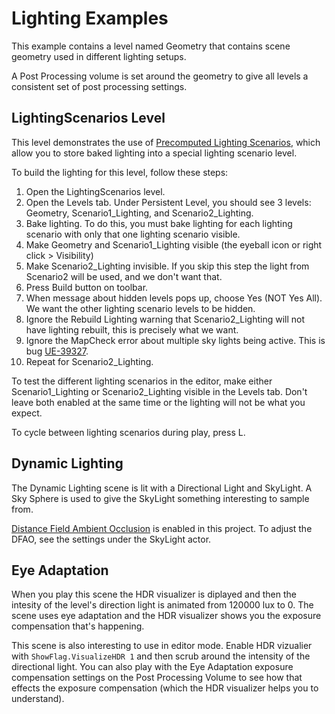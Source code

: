 # Lighting Examples

This example contains a level named Geometry that contains scene geometry used in different lighting
setups.

A Post Processing volume is set around the geometry to give all levels a consistent set of post processing settings.


## LightingScenarios Level
This level demonstrates the use of [Precomputed Lighting Scenarios](https://docs.unrealengine.com/en-us/Engine/Rendering/LightingAndShadows/PrecomputedLightingScenarios),
which allow you to store baked lighting into a special lighting scenario level.

To build the lighting for this level, follow these steps:

1. Open the LightingScenarios level.
2. Open the Levels tab. Under Persistent Level, you should see 3 levels: Geometry, Scenario1_Lighting, and Scenario2_Lighting.
3. Bake lighting. To do this, you must bake lighting for each lighting scenario with only that one lighting scenario visible.
  1. Make Geometry and Scenario1_Lighting visible (the eyeball icon or right click > Visibility)
  2. Make Scenario2_Lighting invisible. If you skip this step the light from Scenario2 will be used, and we don't want that.
  3. Press Build button on toolbar.
  4. When message about hidden levels pops up, choose Yes (NOT Yes All). We want the other lighting scenario levels to be hidden.
  5. Ignore the Rebuild Lighting warning that Scenario2_Lighting will not have lighting rebuilt, this is precisely what we want.
  6. Ignore the MapCheck error about multiple sky lights being active. This is bug [UE-39327](https://issues.unrealengine.com/issue/UE-39327).
  7. Repeat for Scenario2_Lighting.

To test the different lighting scenarios in the editor, make either Scenario1_Lighting or Scenario2_Lighting visible in the Levels tab.
Don't leave both enabled at the same time or the lighting will not be what you expect.

To cycle between lighting scenarios during play, press L.

## Dynamic Lighting

The Dynamic Lighting scene is lit with a Directional Light and SkyLight. A Sky Sphere is used to give the SkyLight something interesting to sample from.


[Distance Field Ambient Occlusion](https://docs.unrealengine.com/en-us/Engine/Rendering/LightingAndShadows/DistanceFieldAmbientOcclusion) is enabled in this
project. To adjust the DFAO, see the settings under the SkyLight actor.

## Eye Adaptation

When you play this scene the HDR visualizer is diplayed and then the intesity of the level's direction light is animated from
120000 lux to 0. The scene uses eye adaptation and the HDR visualizer shows you the exposure compensation that's happening.

This scene is also interesting to use in editor mode. Enable HDR vizualier with `ShowFlag.VisualizeHDR 1` and then scrub around the intensity of
the directional light. You can also play with the Eye Adaptation exposure compensation settings on the Post Processing Volume to see how that
effects the exposure compensation (which the HDR visualizer helps you to understand).


